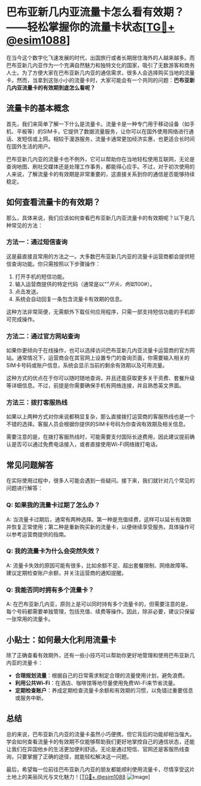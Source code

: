 # 巴布亚新几内亚流量卡怎么看有效期？——轻松掌握你的流量卡状态[[TG💪+ @esim1088](https://t.me/s/esim1088)]

在当今这个数字化飞速发展的时代，出国旅行或者长期居住海外的人越来越多。而巴布亚新几内亚作为一个充满自然魅力和独特文化的国家，吸引了无数游客和商务人士。为了方便大家在巴布亚新几内亚的通信需求，很多人会选择购买当地的流量卡。然而，当拿到这张小小的流量卡时，大家可能会有一个共同的问题：**巴布亚新几内亚流量卡的有效期到底怎么看呢？**

## 流量卡的基本概念

首先，我们来简单了解一下什么是流量卡。流量卡是一种专门用于移动设备（如手机、平板等）的SIM卡，它提供了数据流量服务，让你可以在国外使用网络进行通话、发短信或上网。相较于漫游服务，流量卡通常更加经济实惠，也更适合长时间在国外生活的用户。

巴布亚新几内亚的流量卡也不例外，它可以帮助你在当地轻松使用互联网，无论是查询地图、刷社交媒体还是处理工作事务，都能得心应手。不过，对于初次使用的人来说，了解流量卡的有效期是非常重要的，这直接关系到你的通信是否能够持续稳定。

## 如何查看流量卡的有效期？

那么，具体来说，我们应该如何查看巴布亚新几内亚流量卡的有效期呢？以下是几种常见的方法：

### 方法一：通过短信查询

这是最直接且常用的方法之一。大多数巴布亚新几内亚的流量卡运营商都会提供短信查询功能。你只需按照以下步骤操作：

1. 打开手机的短信功能。
2. 输入运营商提供的特定代码（通常是以“*”开头，例如*100#）。
3. 点击发送。
4. 系统会自动回复一条包含流量卡有效期的信息。

这种方法非常简便，无需额外下载任何应用程序，只需一部支持短信功能的手机即可完成操作。

### 方法二：通过官方网站查询

如果你更倾向于在线操作，也可以选择访问巴布亚新几内亚流量卡运营商的官方网站。通常情况下，运营商会在其官网上设置专门的查询页面，你需要输入相关的SIM卡号码或账户信息，系统会显示当前的剩余有效期以及可用流量。

这种方式的优点在于你可以随时随地查询，并且还能获取更多关于资费、套餐升级等详细信息。不过，前提是你需要确保手机有网络连接，并且熟悉英文界面。

### 方法三：拨打客服热线

如果以上两种方式对你来说都稍显复杂，那么直接拨打运营商的客服热线也是一个不错的选择。客服人员会根据你提供的SIM卡号码为你查询有效期及相关信息。

需要注意的是，在拨打客服热线时，可能需要支付国际长途费用，因此建议提前确认是否可以通过免费电话接入，或者直接使用Wi-Fi网络拨打电话。

## 常见问题解答

在实际使用过程中，很多人可能会遇到一些疑问。接下来，我们就针对几个常见的问题进行解答：

### Q: 如果我的流量卡过期了怎么办？
A: 当流量卡过期后，通常有两种选择。第一种是充值续费，这样可以延长有效期并恢复正常使用；第二种是重新购买新的流量卡，以便继续享受服务。具体操作可以参考运营商提供的指南。

### Q: 我的流量卡为什么会突然失效？
A: 流量卡失效的原因可能有很多，比如余额不足、超出套餐限制、网络故障等。建议定期检查账户余额，并关注运营商的通知提醒。

### Q: 我能否同时拥有多个流量卡？
A: 在巴布亚新几内亚，原则上是可以同时持有多个流量卡的，但需要注意的是，每个号码都需要单独管理，包括充值、续费等操作。因此，除非必要，建议只保留一张常用的流量卡。

## 小贴士：如何最大化利用流量卡

除了正确查看有效期外，还有一些小技巧可以帮助你更好地管理和使用巴布亚新几内亚的流量卡：

- **合理规划流量**：根据自己的日常需求制定合理的流量使用计划，避免浪费。
- **利用公共Wi-Fi**：在酒店、咖啡馆等地尽量使用免费Wi-Fi来节省流量。
- **定期检查账户**：养成定期检查流量卡余额和有效期的习惯，以免错过重要信息或服务中断。

## 总结

总的来说，巴布亚新几内亚的流量卡虽然小巧便携，但它背后的功能却相当强大。学会如何查看流量卡的有效期不仅能够帮助我们更好地掌控自己的通信状态，还能让我们在异国他乡的生活更加便利舒适。无论是通过短信、官网还是客服热线查询，只要掌握了正确的途径，就能轻松解决这一问题。

最后，希望每一位前往巴布亚新几内亚的朋友都能顺利使用流量卡，尽情享受这片土地上的美丽风光与文化魅力！[[TG💪+ @esim1088](https://t.me/s/esim1088) ![Image](https://i.postimg.cc/4NQfJmqS/Snipaste-2025-05-13-00-14-12.png)]